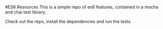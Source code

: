 #ES6 Resources
This is a simple repo of es6 features, contained in a mocha and chai test library. 

Check out the repo, install the dependencies and run the tests.
